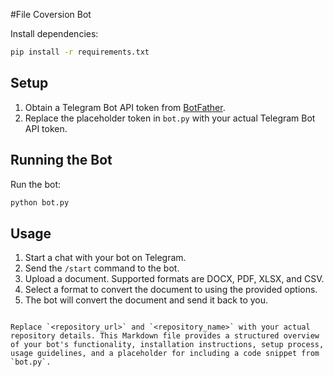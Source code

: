 #File Coversion Bot

Install dependencies:
```sh
pip install -r requirements.txt
```

## Setup

1. Obtain a Telegram Bot API token from [BotFather](https://core.telegram.org/bots#botfather).
2. Replace the placeholder token in `bot.py` with your actual Telegram Bot API token.

## Running the Bot

Run the bot:
```sh
python bot.py
```

## Usage

1. Start a chat with your bot on Telegram.
2. Send the `/start` command to the bot.
3. Upload a document. Supported formats are DOCX, PDF, XLSX, and CSV.
4. Select a format to convert the document to using the provided options.
5. The bot will convert the document and send it back to you.



```

Replace `<repository_url>` and `<repository_name>` with your actual repository details. This Markdown file provides a structured overview of your bot's functionality, installation instructions, setup process, usage guidelines, and a placeholder for including a code snippet from `bot.py`.
